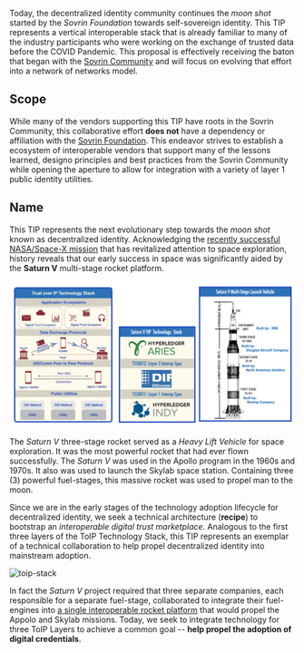 
Today, the decentralized identity community continues the *moon shot* started by the *Sovrin Foundation* towards self-sovereign identity. This TIP represents a vertical interoperable stack that is already familiar to many of the industry participants who were working on the exchange of trusted data before the COVID Pandemic. This proposal is effectively receiving the baton that began with the [Sovrin Community](https://sovrin.org/) and will focus on evolving that effort into a network of networks model.

## Scope
While many of the vendors supporting this TIP have roots in the Sovrin Community, this collaborative effort **does not** have a dependency or affiliation with the [Sovrin Foundation](https://sovrin.org/). This endeavor strives to establish a ecosystem of interoperable vendors that support many of the lessons learned, designo principles and best practices from the Sovrin Community while opening the aperture to allow for integration with a variety of layer 1 public identity utilities.  

## Name
This TIP represents the next evolutionary step towards the *moon shot* known as decentralized identity. Acknowledging the [recently successful NASA/Space-X mission](https://www.cnet.com/news/spacex-splashdown-replay-see-nasa-astronauts-safely-return-to-earth-from-iss/) that has revitalized attention to space exploration, history reveals that our early success in space was significantly aided by the **Saturn V** multi-stage rocket platform.

![tech-stack](./images/tech-stack-concepts.png)

The *Saturn V* three-stage rocket served as a *Heavy Lift Vehicle* for space exploration. It was the most powerful rocket that had ever flown successfully. The *Saturn V* was used in the Apollo program in the 1960s and 1970s. It also was used to launch the Skylab space station. Containing three (3) powerful fuel-stages, this massive rocket was used to propel man to the moon.

Since we are in the early stages of the technology adoption lifecycle for decentralized identity, we seek a technical architecture (**recipe**) to bootstrap an _interoperable digital trust marketplace_. Analogous to the first three layers of the ToIP Technology Stack, this TIP represents an exemplar of a technical collaboration to help propel decentralized identity into mainstream adoption.

![toip-stack](https://trustoverip.github.io/WP0010-toip-foundation-whitepaper/images/toip_layer4.png)

In fact the *Saturn V* project required that three separate companies, each responsible for a separate fuel-stage, collaborated to integrate their fuel-engines into [a single interoperable rocket platform](https://www.space.com/18422-apollo-saturn-v-moon-rocket-nasa-infographic.html) that would propel the Appolo and Skylab missions. Today, we seek to integrate technology for three ToIP Layers to achieve a common goal -- **help propel the adoption of digital credentials**.
